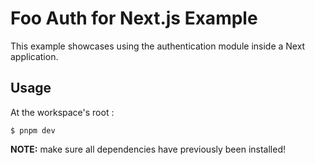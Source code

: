 # Foo Auth for Next.js Example

This example showcases using the authentication module
inside a Next application.

## Usage

At the workspace's root :

```
$ pnpm dev
```

**NOTE:** make sure all dependencies have previously been
installed!
